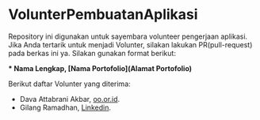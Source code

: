 # VolunterPembuatanAplikasi
Repository ini digunakan untuk sayembara volunteer pengerjaan aplikasi. Jika Anda tertarik untuk menjadi Volunter, silakan lakukan PR(pull-request) pada berkas ini ya. Silakan gunakan format berikut:


**\* Nama Lengkap, [Nama Portofolio](Alamat Portofolio)**


Berikut daftar Volunter yang diterima:
- Dava Attabrani Akbar, [oo.or.id](https://oo.or.id).
- Gilang Ramadhan, [Linkedin](https://www.linkedin.com/in/gilang-adhan/).
